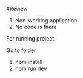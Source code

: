 #Review

1. Non-working application
2. No code is there

For running project

Go to folder

1. npm install
2. npm run dev
